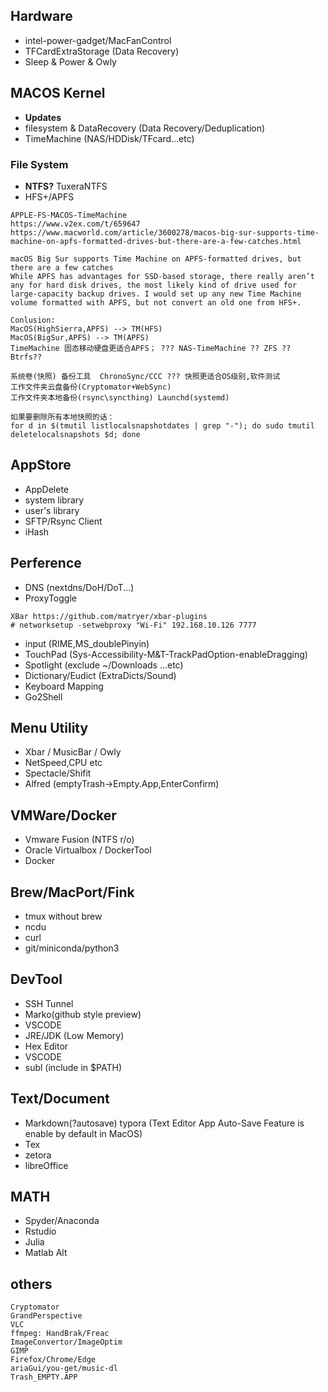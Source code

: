 ## Hardware
- intel-power-gadget/MacFanControl
- TFCardExtraStorage (Data Recovery)
- Sleep & Power & Owly


## MACOS Kernel
- **Updates**
- filesystem & DataRecovery (Data Recovery/Deduplication)
- TimeMachine (NAS/HDDisk/TFcard...etc)
### File System
- **NTFS?** TuxeraNTFS
- HFS+/APFS
```
APPLE-FS-MACOS-TimeMachine
https://www.v2ex.com/t/659647
https://www.macworld.com/article/3600278/macos-big-sur-supports-time-machine-on-apfs-formatted-drives-but-there-are-a-few-catches.html

macOS Big Sur supports Time Machine on APFS-formatted drives, but there are a few catches
While APFS has advantages for SSD-based storage, there really aren’t any for hard disk drives, the most likely kind of drive used for large-capacity backup drives. I would set up any new Time Machine volume formatted with APFS, but not convert an old one from HFS+.

Conlusion:
MacOS(HighSierra,APFS) --> TM(HFS)
MacOS(BigSur,APFS) --> TM(APFS)
TimeMachine 固态移动硬盘更适合APFS； ??? NAS-TimeMachine ?? ZFS ?? Btrfs??

系统卷(快照) 备份工具  ChronoSync/CCC ??? 快照更适合OS级别,软件测试
工作文件夹云盘备份(Cryptomator+WebSync)
工作文件夹本地备份(rsync\syncthing) Launchd(systemd)

如果要删除所有本地快照的话：
for d in $(tmutil listlocalsnapshotdates | grep "-"); do sudo tmutil deletelocalsnapshots $d; done
```

## AppStore
- AppDelete
- system library
- user's library
- SFTP/Rsync Client
- iHash
 
## Perference
- DNS (nextdns/DoH/DoT...)
- ProxyToggle
```
XBar https://github.com/matryer/xbar-plugins
# networksetup -setwebproxy "Wi-Fi" 192.168.10.126 7777
```
- input (RIME,MS_doublePinyin) 
- TouchPad (Sys-Accessibility-M&T-TrackPadOption-enableDragging)
- Spotlight (exclude ~/Downloads ...etc)
- Dictionary/Eudict (ExtraDicts/Sound)
- Keyboard Mapping
- Go2Shell

## Menu Utility
- Xbar / MusicBar / Owly
- NetSpeed,CPU etc
- Spectacle/Shifit
- Alfred (emptyTrash->Empty.App,EnterConfirm)

## VMWare/Docker
- Vmware Fusion (NTFS r/o)
- Oracle Virtualbox / DockerTool
- Docker
 
## Brew/MacPort/Fink
- tmux without brew
- ncdu
- curl
- git/miniconda/python3



## DevTool
- SSH Tunnel 
- Marko(github style preview)
- VSCODE
- JRE/JDK (Low Memory)
- Hex Editor
- VSCODE
- subl (include in $PATH)

## Text/Document
- Markdown(?autosave) typora (Text Editor App Auto-Save Feature is enable by default in MacOS)
- Tex
- zetora
- libreOffice
 
## MATH
- Spyder/Anaconda
- Rstudio
- Julia
- Matlab Alt
 
## others
```
Cryptomator
GrandPerspective
VLC
ffmpeg: HandBrak/Freac
ImageConvertor/ImageOptim
GIMP
Firefox/Chrome/Edge
ariaGui/you-get/music-dl
Trash_EMPTY.APP
```


